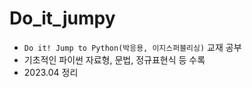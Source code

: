 # Do_it_jumpy
- `Do it! Jump to Python(박응용, 이지스퍼블리싱)` 교재 공부
- 기초적인 파이썬 자료형, 문법, 정규표현식 등 수록
- 2023.04 정리 
